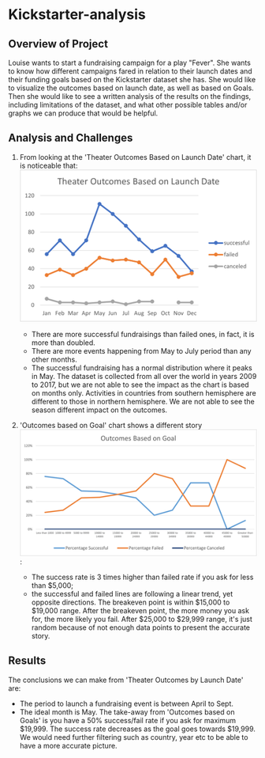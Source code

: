 # Kickstarter-analysis

## Overview of Project
Louise wants to start a fundraising campaign for a play "Fever". She wants to know how different campaigns fared in relation to their launch dates and their funding goals based on the Kickstarter dataset she has. She would like to visualize the outcomes based on launch date, as well as based on Goals. Then she would like to see a written analysis of the results on the findings, including limitations of the dataset, and what other possible tables and/or graphs we can produce that would be helpful.

## Analysis and Challenges
1. From looking at the 'Theater Outcomes Based on Launch Date' chart, it is noticeable that:![](https://github.com/echoqshen/wk1_Kickstarter-analysis/blob/main/resources/Theater_Outcomes_vs_Launch.png)
    - There are more successful fundraisings than failed ones, in fact, it is more than doubled. 
    - There are more events happening from May to July period than any other months.
    - The successful fundraising has a normal distribution where it peaks in May.
    The dataset is collected from all over the world in years 2009 to 2017, but we are not able to see the impact as the chart is based on months only.  Activities in countries from southern hemisphere are different to those in northern hemisphere. We are not able to see the season different impact on the outcomes.

2. 'Outcomes based on Goal' chart shows a different story ![](https://github.com/echoqshen/wk1_Kickstarter-analysis/blob/main/resources/Outcomes_vs_Goals.png):
    - The success rate is 3 times higher than failed rate if you ask for less than $5,000;
    - the successful and failed lines are following a linear trend, yet opposite directions. The breakeven point is within $15,000 to $19,000 range. After the breakeven point, the more money you ask for, the more likely you fail. After $25,000 to $29,999 range, it's just random because of not enough data points to present the accurate story.

## Results
The conclusions we can make from 'Theater Outcomes by Launch Date' are:
- The period to launch a fundraising event is between April to Sept.
- The ideal month is May.
The take-away from 'Outcomes based on Goals' is you have a 50% success/fail rate if you ask for maximum $19,999. The success rate decreases as the goal goes towards $19,999.
We would need further filtering such as country, year etc to be able to have a more accurate picture.
